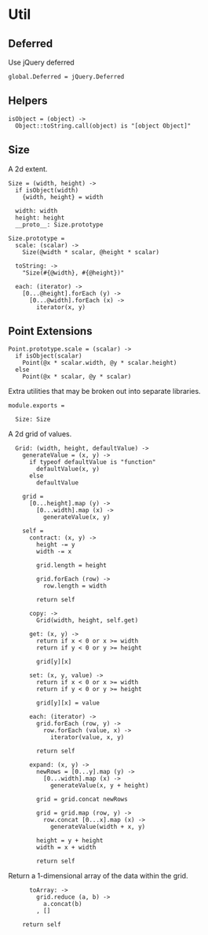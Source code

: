 Util
====

Deferred
--------

Use jQuery deferred

    global.Deferred = jQuery.Deferred

Helpers
-------

    isObject = (object) ->
      Object::toString.call(object) is "[object Object]"

Size
----

A 2d extent.

    Size = (width, height) ->
      if isObject(width)
        {width, height} = width

      width: width
      height: height
      __proto__: Size.prototype

    Size.prototype =
      scale: (scalar) ->
        Size(@width * scalar, @height * scalar)

      toString: ->
        "Size(#{@width}, #{@height})"

      each: (iterator) ->
        [0...@height].forEach (y) ->
          [0...@width].forEach (x) ->
            iterator(x, y)

Point Extensions
----------------

    Point.prototype.scale = (scalar) ->
      if isObject(scalar)
        Point(@x * scalar.width, @y * scalar.height)
      else
        Point(@x * scalar, @y * scalar)

Extra utilities that may be broken out into separate libraries.

    module.exports =

      Size: Size

A 2d grid of values.

      Grid: (width, height, defaultValue) ->
        generateValue = (x, y) ->
          if typeof defaultValue is "function"
            defaultValue(x, y)
          else
            defaultValue

        grid =
          [0...height].map (y) ->
            [0...width].map (x) ->
              generateValue(x, y)

        self =
          contract: (x, y) ->
            height -= y
            width -= x

            grid.length = height

            grid.forEach (row) ->
              row.length = width

            return self

          copy: ->
            Grid(width, height, self.get)

          get: (x, y) ->
            return if x < 0 or x >= width
            return if y < 0 or y >= height

            grid[y][x]

          set: (x, y, value) ->
            return if x < 0 or x >= width
            return if y < 0 or y >= height

            grid[y][x] = value

          each: (iterator) ->
            grid.forEach (row, y) ->
              row.forEach (value, x) ->
                iterator(value, x, y)

            return self

          expand: (x, y) ->
            newRows = [0...y].map (y) ->
              [0...width].map (x) ->
                generateValue(x, y + height)

            grid = grid.concat newRows

            grid = grid.map (row, y) ->
              row.concat [0...x].map (x) ->
                generateValue(width + x, y)

            height = y + height
            width = x + width

            return self

Return a 1-dimensional array of the data within the grid.

          toArray: ->
            grid.reduce (a, b) ->
              a.concat(b)
            , []

        return self
